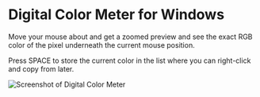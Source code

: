 # Digital Color Meter for Windows

Move your mouse about and get a zoomed preview and see the exact RGB color of the pixel underneath the current mouse position.

Press SPACE to store the current color in the list where you can right-click and copy from later.

![Screenshot of Digital Color Meter](https://raw.githubusercontent.com/nagilum/dcm/master/screenshot.png)
